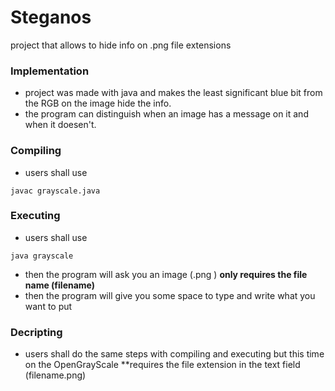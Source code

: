 # Steganos
project that allows to hide info on .png file extensions

### Implementation
* project was made with java and makes the least significant blue bit from the RGB on the image hide the info.
* the program can distinguish when an image has a message on it and when it doesen't.

### Compiling 

* users shall use 
```
javac grayscale.java 
```

### Executing

* users shall use
```
java grayscale
```

* then the program will ask you an image (.png ) **only requires the file name (filename)** 
* then the program will give you some space to type and write what you want to put

### Decripting

* users shall do the same steps with compiling and executing but this time on the OpenGrayScale **requires the file extension in the text field (filename.png)



